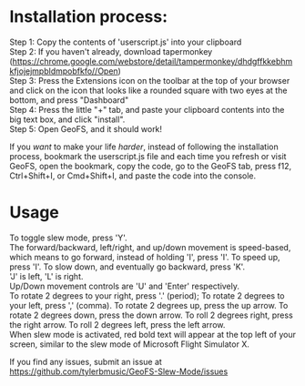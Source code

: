 # Installation process:  
Step 1: Copy the contents of 'userscript.js' into your clipboard  
Step 2: If you haven't already, download tapermonkey (https://chrome.google.com/webstore/detail/tampermonkey/dhdgffkkebhmkfjojejmpbldmpobfkfo//Open)  
Step 3: Press the Extensions icon on the toolbar at the top of your browser and click on the icon that looks like a rounded square with two eyes at the bottom, and press "Dashboard"  
Step 4: Press the little "+" tab, and paste your clipboard contents into the big text box, and click "install".  
Step 5: Open GeoFS, and it should work!  
  
If you _want_ to make your life _harder_, instead of following the installation process, bookmark the userscript.js file and each time you refresh or visit GeoFS, open the bookmark, copy the code, go to the GeoFS tab, press f12, Ctrl+Shift+I, or Cmd+Shift+I, and paste the code into the console.  
  
# Usage  
To toggle slew mode, press 'Y'.  
The forward/backward, left/right, and up/down movement is speed-based, which means to go forward, instead of holding 'I', press 'I'. To speed up, press 'I'. To slow down, and eventually go backward, press 'K'.  
'J' is left, 'L' is right.  
Up/Down movement controls are 'U' and 'Enter' respectively.  
To rotate 2 degrees to your right, press '.' (period); To rotate 2 degrees to your left, press ',' (comma). To rotate 2 degrees up, press the up arrow. To rotate 2 degrees down, press the down arrow. To roll 2 degrees right, press the right arrow. To roll 2 degrees left, press the left arrow.  
When slew mode is activated, red bold text will appear at the top left of your screen, similar to the slew mode of Microsoft Flight Simulator X.  
  
If you find any issues, submit an issue at https://github.com/tylerbmusic/GeoFS-Slew-Mode/issues
